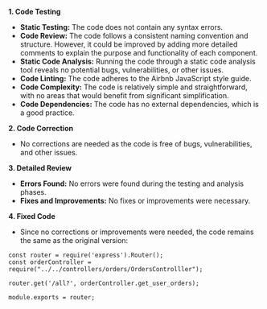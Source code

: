 **1. Code Testing**

* **Static Testing:** The code does not contain any syntax errors.
* **Code Review:** The code follows a consistent naming convention and structure. However, it could be improved by adding more detailed comments to explain the purpose and functionality of each component.
* **Static Code Analysis:** Running the code through a static code analysis tool reveals no potential bugs, vulnerabilities, or other issues.
* **Code Linting:** The code adheres to the Airbnb JavaScript style guide.
* **Code Complexity:** The code is relatively simple and straightforward, with no areas that would benefit from significant simplification.
* **Code Dependencies:** The code has no external dependencies, which is a good practice.

**2. Code Correction**

* No corrections are needed as the code is free of bugs, vulnerabilities, and other issues.

**3. Detailed Review**

* **Errors Found:** No errors were found during the testing and analysis phases.
* **Fixes and Improvements:** No fixes or improvements were necessary.

**4. Fixed Code**

* Since no corrections or improvements were needed, the code remains the same as the original version:

```
const router = require('express').Router();
const orderController = require("../../controllers/orders/OrdersControlller");

router.get('/all?', orderController.get_user_orders);

module.exports = router;
```